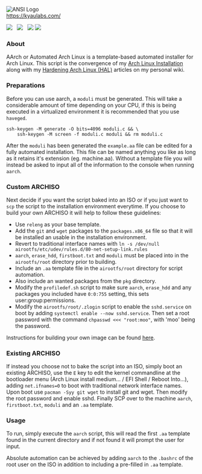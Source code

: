 ![ANSI Logo](https://gitlab.com/kyaulabs/aarch/raw/master/aarch.ans.png "ANSI Logo")  
<a href="https://kyaulabs.com/">https://kyaulabs.com/</a>

[![](https://img.shields.io/badge/coded_in-vim-green.svg?logo=vim&logoColor=brightgreen&colorB=brightgreen&longCache=true&style=flat)](https://vim.org) &nbsp; [![](https://img.shields.io/badge/license-AGPL_v3-blue.svg?style=flat)](https://gitlab.com/kyaulabs/aarch/blob/master/LICENSE) &nbsp; [![](https://img.shields.io/badge/build-passing-success?style=flat)](https://www.shellcheck.net/)
[![](https://img.shields.io/badge/bash-5.x-8E68AC.svg?style=flat)](https://www.gnu.org/software/bash/)

### About
AArch or Automated Arch Linux is a template-based automated installer for Arch
Linux. This script is the convergence of my
[Arch Linux Installation](https://kyau.net/wiki/ArchLinux:Installation) along
with my
[Hardening Arch Linux (HAL)](https://kyau.net/wiki/ArchLinux:Security) articles
on my personal wiki.

### Preparations
Before you can use aarch, a `moduli` must be generated. This will take a
considerable amount of time depending on your CPU, if this is being executed
in a virtualized environment it is recommended that you use `haveged`.

```shell
ssh-keygen -M generate -O bits=4096 moduli.c && \
    ssh-keygen -M screen -f moduli.c moduli && rm moduli.c
```

After the `moduli` has been generated the `example.aa` file can be edited for
a fully automated installation. This file can be named anything you like as long
as it retains it's extension (eg. machine.aa). Without a template file you will
instead be asked to input all of the information to the console when running
`aarch`.

### Custom ARCHISO

Next decide if you want the script baked into an ISO or if you just want to
`scp` the script to the installation environment everytime. If you choose to
build your own ARCHISO it will help to follow these guidelines:

* Use `releng` as your base template.
* Add the `git` and `wget` packages to the `packages.x86_64` file so that it
will be installed an usable in the installation environment.
* Revert to traditional interface names with `ln -s /dev/null airootfs/etc/udev/rules.d/80-net-setup-link.rules`
* `aarch`, `erase_hdd`, `firstboot.txt` and `moduli` must be placed into in the `airootfs/root`
directory prior to building.
* Include an `.aa` template file in the `airootfs/root` directory for script
automation.
* Also include an wanted packages from the `pkg` directory.
* Modify the `profiledef.sh` script to make sure `aarch`, `erase_hdd` and any
packages you included have `0:0:755` setting, this sets user:group:permissions.
* Modify the `airootfs/root/.zlogin` script to enable the `sshd.service` on boot
by adding `systemctl enable --now sshd.service`. Then set a root password with
the command `chpasswd <<< "root:moo"`, with 'moo' being the password.

Instructions for building your own image can be found
[here](https://wiki.archlinux.org/index.php/Archiso).

### Existing ARCHISO

If instead you choose not to bake the script into an ISO, simply boot an
existing ARCHISO, use the `E` key to edit the kernel commandline at the bootloader
menu (Arch Linux install medium... / EFI Shell / Reboot Into...), adding
`net.ifnames=0` to boot with traditional network interface names. Upon boot use
`pacman -Syy git wget` to install git and wget. Then modify the root password
and enable sshd. Finally SCP over to the machine `aarch`, `firstboot.txt`,
`moduli` and an `.aa` template.

### Usage

To run, simply execute the `aarch` script, this will read the first `.aa`
template found in the current directory and if not found it will prompt the user
for input.

Absolute automation can be achieved by adding `aarch` to the `.bashrc` of the
root user on the ISO in addition to including a pre-filled in `.aa` template.

